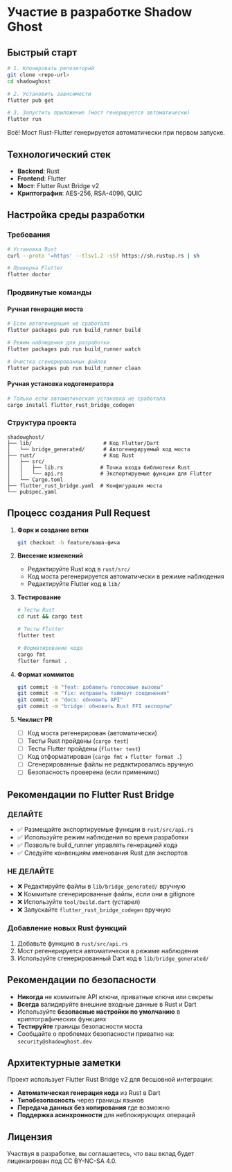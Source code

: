 # Участие в разработке Shadow Ghost

## Быстрый старт

```bash
# 1. Клонировать репозиторий
git clone <repo-url>
cd shadowghost

# 2. Установить зависимости
flutter pub get

# 3. Запустить приложение (мост генерируется автоматически)
flutter run
```

Всё! Мост Rust-Flutter генерируется автоматически при первом запуске.

## Технологический стек

- **Backend**: Rust
- **Frontend**: Flutter
- **Мост**: Flutter Rust Bridge v2
- **Криптография**: AES-256, RSA-4096, QUIC

## Настройка среды разработки

### Требования

```bash
# Установка Rust
curl --proto '=https' --tlsv1.2 -sSf https://sh.rustup.rs | sh

# Проверка Flutter
flutter doctor
```

### Продвинутые команды

#### Ручная генерация моста

```bash
# Если автогенерация не сработала
flutter packages pub run build_runner build

# Режим наблюдения для разработки
flutter packages pub run build_runner watch

# Очистка сгенерированных файлов
flutter packages pub run build_runner clean
```

#### Ручная установка кодогенератора

```bash
# Только если автоматическая установка не сработала
cargo install flutter_rust_bridge_codegen
```

### Структура проекта

```
shadowghost/
├── lib/                       # Код Flutter/Dart
│   └── bridge_generated/      # Автогенерируемый код моста
├── rust/                      # Код Rust
│   ├── src/
│   │   ├── lib.rs            # Точка входа библиотеки Rust
│   │   └── api.rs            # Экспортируемые функции для Flutter
│   └── Cargo.toml
├── flutter_rust_bridge.yaml  # Конфигурация моста
└── pubspec.yaml
```

## Процесс создания Pull Request

1. **Форк и создание ветки**

   ```bash
   git checkout -b feature/ваша-фича
   ```

2. **Внесение изменений**
   - Редактируйте Rust код в `rust/src/`
   - Код моста регенерируется автоматически в режиме наблюдения
   - Редактируйте Flutter код в `lib/`

3. **Тестирование**

   ```bash
   # Тесты Rust
   cd rust && cargo test

   # Тесты Flutter
   flutter test

   # Форматирование кода
   cargo fmt
   flutter format .
   ```

4. **Формат коммитов**

   ```bash
   git commit -m "feat: добавить голосовые вызовы"
   git commit -m "fix: исправить таймаут соединения"  
   git commit -m "docs: обновить API"
   git commit -m "bridge: обновить Rust FFI экспорты"
   ```

5. **Чеклист PR**
   - [ ] Код моста регенерирован (автоматически)
   - [ ] Тесты Rust пройдены (`cargo test`)
   - [ ] Тесты Flutter пройдены (`flutter test`)
   - [ ] Код отформатирован (`cargo fmt` + `flutter format .`)
   - [ ] Сгенерированные файлы не редактировались вручную
   - [ ] Безопасность проверена (если применимо)

## Рекомендации по Flutter Rust Bridge

### ДЕЛАЙТЕ

- ✅ Размещайте экспортируемые функции в `rust/src/api.rs`
- ✅ Используйте режим наблюдения во время разработки
- ✅ Позвольте build_runner управлять генерацией кода
- ✅ Следуйте конвенциям именования Rust для экспортов

### НЕ ДЕЛАЙТЕ

- ❌ Редактируйте файлы в `lib/bridge_generated/` вручную
- ❌ Коммитьте сгенерированные файлы, если они в gitignore
- ❌ Используйте `tool/build.dart` (устарел)
- ❌ Запускайте `flutter_rust_bridge_codegen` вручную

### Добавление новых Rust функций

1. Добавьте функцию в `rust/src/api.rs`
2. Мост регенерируется автоматически в режиме наблюдения
3. Используйте сгенерированный Dart код в `lib/bridge_generated/`

## Рекомендации по безопасности

- **Никогда** не коммитьте API ключи, приватные ключи или секреты
- **Всегда** валидируйте внешние входные данные в Rust и Dart
- Используйте **безопасные настройки по умолчанию** в криптографических функциях
- **Тестируйте** границы безопасности моста
- Сообщайте о проблемах безопасности приватно на: `security@shadowghost.dev`

## Архитектурные заметки

Проект использует Flutter Rust Bridge v2 для бесшовной интеграции:

- **Автоматическая генерация кода** из Rust в Dart
- **Типобезопасность** через границы языков
- **Передача данных без копирования** где возможно
- **Поддержка асинхронности** для неблокирующих операций

## Лицензия

Участвуя в разработке, вы соглашаетесь, что ваш вклад будет лицензирован под CC BY-NC-SA 4.0.
